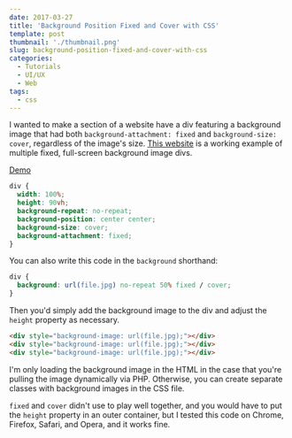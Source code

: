 ```yaml
---
date: 2017-03-27
title: 'Background Position Fixed and Cover with CSS'
template: post
thumbnail: './thumbnail.png'
slug: background-position-fixed-and-cover-with-css
categories:
  - Tutorials
  - UI/UX
  - Web
tags:
  - css
---
```


I wanted to make a section of a website have a div featuring a background image that had both `background-attachment: fixed` and `background-size: cover`, regardless of the image's size. [This website](http://hub51chicago.com/private-parties) is a working example of multiple fixed, full-screen background image divs.

[Demo](http://codepen.io/taniarascia/pen/VpGXJQ)

```css
div {
  width: 100%;
  height: 90vh;
  background-repeat: no-repeat;
  background-position: center center;
  background-size: cover;
  background-attachment: fixed;
}
```

You can also write this code in the `background` shorthand:

```css
div {
  background: url(file.jpg) no-repeat 50% fixed / cover;
}
```

Then you'd simply add the background image to the div and adjust the `height` property as necessary.

```html
<div style="background-image: url(file.jpg);"></div>
<div style="background-image: url(file.jpg);"></div>
<div style="background-image: url(file.jpg);"></div>
```

I'm only loading the background image in the HTML in the case that you're pulling the image dynamically via PHP. Otherwise, you can create separate classes with background images in the CSS file.

`fixed` and `cover` didn't use to play well together, and you would have to put the `height` property in an outer container, but I tested this code on Chrome, Firefox, Safari, and Opera, and it works fine.
